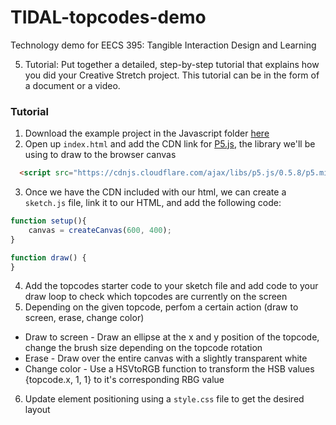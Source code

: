 # TIDAL-topcodes-demo  

Technology demo for EECS 395: Tangible Interaction Design and Learning  

5. Tutorial: Put together a detailed, step-by-step tutorial that explains how you did your Creative Stretch project. This tutorial can be in the form of a document or a video.

### Tutorial
1. Download the example project in the Javascript folder [here](https://github.com/TIDAL-Lab/TopCodes)
2. Open up `index.html` and add the CDN link for [P5.js](https://github.com/TIDAL-Lab/TopCodes), the library we'll be using to draw to the browser canvas
``` HTML
  <script src="https://cdnjs.cloudflare.com/ajax/libs/p5.js/0.5.8/p5.min.js"></script>
```
3. Once we have the CDN included with our html, we can create a `sketch.js` file, link it to our HTML, and add the following code: 
```Javascript
function setup(){
    canvas = createCanvas(600, 400);
}

function draw() {
}
```
4. Add the topcodes starter code to your sketch file and add code to your draw loop to check which topcodes are currently on the screen
5. Depending on the given topcode, perfom a certain action (draw to screen, erase, change color)
  * Draw to screen - Draw an ellipse at the x and y position of the topcode, change the brush size depending on the topcode rotation
  * Erase - Draw over the entire canvas with a slightly transparent white
  * Change color - Use a HSVtoRGB function to transform the HSB values {topcode.x, 1, 1} to it's corresponding RBG value
6. Update element positioning using a `style.css` file to get the desired layout
